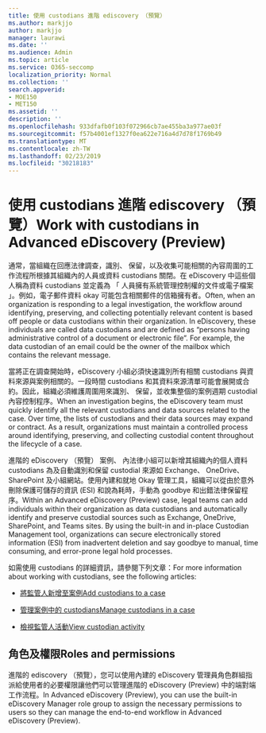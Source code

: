 ```yaml
---
title: 使用 custodians 進階 ediscovery （預覽）
ms.author: markjjo
author: markjjo
manager: laurawi
ms.date: ''
ms.audience: Admin
ms.topic: article
ms.service: O365-seccomp
localization_priority: Normal
ms.collection: ''
search.appverid:
- MOE150
- MET150
ms.assetid: ''
description: ''
ms.openlocfilehash: 933dfafb0f103f072966cb7ae455ba3a977ae03f
ms.sourcegitcommit: f57b4001ef1327f0ea622e716a4d7d78f1769b49
ms.translationtype: MT
ms.contentlocale: zh-TW
ms.lasthandoff: 02/23/2019
ms.locfileid: "30218183"
---
```

# <a name="work-with-custodians-in-advanced-ediscovery-preview"></a><span data-ttu-id="42606-102">使用 custodians 進階 ediscovery （預覽）</span><span class="sxs-lookup"><span data-stu-id="42606-102">Work with custodians in Advanced eDiscovery (Preview)</span></span>

<span data-ttu-id="42606-p101">通常，當組織在回應法律調查，識別、 保留，以及收集可能相關的內容周圍的工作流程所根據其組織內的人員或資料 custodians 關閉。在 eDiscovery 中這些個人稱為資料 custodians 並定義為 「 人員擁有系統管理控制權的文件或電子檔案 」。例如，電子郵件資料 okay 可能包含相關郵件的信箱擁有者。</span><span class="sxs-lookup"><span data-stu-id="42606-p101">Often, when an organization is responding to a legal investigation, the workflow around identifying, preserving, and collecting potentially relevant content is based off people or data custodians within their organization. In eDiscovery, these individuals are called data custodians and are defined as “persons having administrative control of a document or electronic file”. For example, the data custodian of an email could be the owner of the mailbox which contains the relevant message.</span></span>  

<span data-ttu-id="42606-p102">當將正在調查開始時，eDiscovery 小組必須快速識別所有相關 custodians 與資料來源與案例相關的。一段時間 custodians 和其資料來源清單可能會展開或合約。因此，組織必須維護周圍用來識別、 保留，並收集整個的案例週期 custodial 內容控制程序。</span><span class="sxs-lookup"><span data-stu-id="42606-p102">When an investigation begins, the eDiscovery team must quickly identify all the relevant custodians and data sources related to the case. Over time, the lists of custodians and their data sources may expand or contract. As a result, organizations must maintain a controlled process around identifying, preserving, and collecting custodial content throughout the lifecycle of a case.</span></span>

<span data-ttu-id="42606-p103">進階的 eDiscovery （預覽） 案例、 內法律小組可以新增其組織內的個人資料 custodians 為及自動識別和保留 custodial 來源如 Exchange、 OneDrive、 SharePoint 及小組網站。使用內建和就地 Okay 管理工具，組織可以從由於意外刪除保護可儲存的資訊 (ESI) 和說為耗時，手動為 goodbye 和出錯法律保留程序。</span><span class="sxs-lookup"><span data-stu-id="42606-p103">Within an Advanced eDiscovery (Preview) case, legal teams can add individuals within their organization as data custodians and automatically identify and preserve custodial sources such as Exchange, OneDrive, SharePoint, and Teams sites. By using the built-in and in-place Custodian Management tool, organizations can secure electronically stored information (ESI) from inadvertent deletion and say goodbye to manual, time consuming, and error-prone legal hold processes.</span></span> 

<span data-ttu-id="42606-111">如需使用 custodians 的詳細資訊，請參閱下列文章：</span><span class="sxs-lookup"><span data-stu-id="42606-111">For more information about working with custodians, see the following articles:</span></span> 

- [<span data-ttu-id="42606-112">將監管人新增至案例</span><span class="sxs-lookup"><span data-stu-id="42606-112">Add custodians to a case</span></span>](add-custodians-to-case.md)

- [<span data-ttu-id="42606-113">管理案例中的 custodians</span><span class="sxs-lookup"><span data-stu-id="42606-113">Manage custodians in a case</span></span>](manage-new-custodians.md)

- [<span data-ttu-id="42606-114">檢視監管人活動</span><span class="sxs-lookup"><span data-stu-id="42606-114">View custodian activity</span></span>](view-custodian-activity.md)

## <a name="roles-and-permissions"></a><span data-ttu-id="42606-115">角色及權限</span><span class="sxs-lookup"><span data-stu-id="42606-115">Roles and permissions</span></span>

<span data-ttu-id="42606-116">進階的 ediscovery （預覽），您可以使用內建的 eDiscovery 管理員角色群組指派給使用者的必要權限讓他們可以管理進階的 eDiscovery (Preview) 中的端對端工作流程。</span><span class="sxs-lookup"><span data-stu-id="42606-116">In Advanced eDiscovery (Preview), you can use the built-in eDiscovery Manager role group to assign the necessary permissions to users so they can manage the end-to-end workflow in Advanced eDiscovery (Preview).</span></span>
